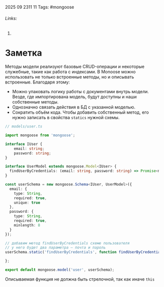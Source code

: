 2025 09 2311 11
Tags: #mongoose 
###### Links: 
1) 
# Заметка
Методы модели реализуют базовые CRUD-операции и некоторые служебные, такие как работа с индексами. В Monoose можно использовать не только встроенные методы, но и описывать встроенные. Благодаря этому:

- Можно упаковать логику работы с документами внутрь модели. Везде, где импортирована модель, будут доступны и наши собственные методы.
- Однозначно связать действия в БД с указанной моделью.
- Сократить объём кода.
Чтобы добавить собственный метод,  его нужно записать в свойства `statics` нужной схемы.
```ts
// models/user.ts

import mongoose from 'mongoose';

interface IUser {
    email: string;
    password: string;
}

interface UserModel extends mongoose.Model<IUser> {
  findUserByCredentials: (email: string, password: string) => Promise<mongoose.Document<unknown, any, IUser>>
}

const userSchema = new mongoose.Schema<IUser, UserModel>({
  email: {
    type: String,
    required: true,
    unique: true
  },
  password: {
    type: String,
    required: true,
    minlength: 8
  }
});

// добавим метод findUserByCredentials схеме пользователя
// у него будет два параметра — почта и пароль
userSchema.static('findUserByCredentials', function findUserByCredentials(email: string, password: string) {

};

export default mongoose.model('user', userSchema);
```
Описываемая функция не должна быть стрелочной, так как иначе `this`  
